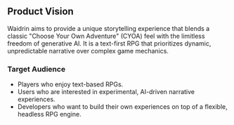 ## Product Vision

Waidrin aims to provide a unique storytelling experience that blends a classic "Choose Your Own Adventure" (CYOA) feel with the limitless freedom of generative AI. It is a text-first RPG that prioritizes dynamic, unpredictable narrative over complex game mechanics.

### Target Audience

*   Players who enjoy text-based RPGs.
*   Users who are interested in experimental, AI-driven narrative experiences.
*   Developers who want to build their own experiences on top of a flexible, headless RPG engine.
